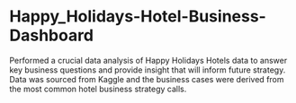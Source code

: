 # Happy_Holidays-Hotel-Business-Dashboard
Performed a crucial data analysis of Happy Holidays Hotels data to answer key business questions and provide insight that will inform future strategy. Data was sourced from Kaggle and the business cases were derived from the most common hotel business strategy calls.
